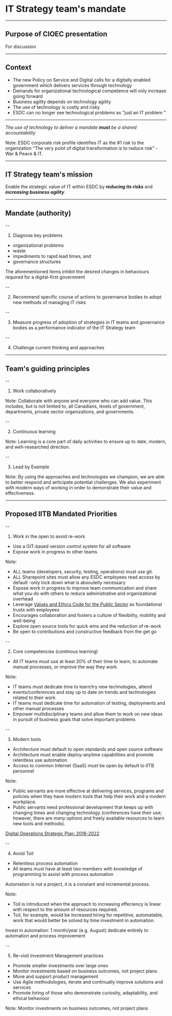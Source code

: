 <!-- markdownlint-disable MD013 -->
# IT Strategy team's mandate

---

## Purpose of CIOEC presentation

For discussion

---

## Context

- The new Policy on Service and Digital calls for a digitally enabled government which delivers services through technology <!-- .element: class="fragment" data-fragment-index="1" -->
- Demands for organizational technological competence will only increase going forward <!-- .element: class="fragment" data-fragment-index="2" -->
- Business agility depends on technology agility <!-- .element: class="fragment" data-fragment-index="3" -->
- The use of technology is costly and risky <!-- .element: class="fragment" data-fragment-index="4" -->
- ESDC can no longer see technological problems as "just an IT problem <!-- .element: class="fragment" data-fragment-index="5" -->"

---

*The use of technology to deliver a mandate ***must*** be a shared accountability*

Note:
ESDC corporate risk profile identifies IT as the #1 risk to the organization
"The very point of digital transformation is to reduce risk" - War & Peace & IT.

---

## IT Strategy team's mission

Enable the strategic value of IT within ESDC by ***reducing its risks*** and ***increasing business agility***.

---

## Mandate (authority)

--

<!-- markdownlint-disable MD032 MD006 -->
1. Diagnose key problems
  - organizational problems
  - waste
  - impediments to rapid lead times, and
  - governance structures
<!-- markdownlint-enable MD032 MD006 -->

The aforementioned items inhibit the desired changes in behaviours required
 for a digital-first government

--

<!-- markdownlint-disable MD032 MD006 MD029 -->
2. Recommend specific course of actions to governance bodies to adopt new methods of managing IT risks
<!-- markdownlint-enable MD032 MD006 MD029 -->

--

<!-- markdownlint-disable MD032 MD006 MD029 -->
3. Measure progress of adoption of strategies in IT teams and governance bodies as a performance indicator of the IT Strategy team
<!-- markdownlint-enable MD032 MD006 MD029 -->

--

<!-- markdownlint-disable MD032 MD006 MD029 -->
4. Challenge current thinking and approaches
<!-- markdownlint-enable MD032 MD006 MD029 -->

---

## Team's guiding principles

--

1. Work collaboratively

Note:
Collaborate with anyone and everyone who can add value. This includes, but is not limited to, all Canadians, levels of government, departments, private sector organizations, and governments.

--

<!-- markdownlint-disable MD029 -->
2. Continuous learning
<!-- markdownlint-enable MD029 -->
Note:
Learning is a core part of daily activities to ensure up to date, modern, and well-researched direction.

--

<!-- markdownlint-disable MD029 -->
3. Lead by Example
<!-- markdownlint-enable MD029 -->
Note:
By using the approaches and technologies we champion, we are able to better respond and anticipate potential challenges. We also experiment with modern ways of working in order to demonstrate their value and effectiveness.

---

## Proposed IITB Mandated Priorities

--

<!-- markdownlint-disable MD029 -->
1. Work in the open to avoid re-work
<!-- markdownlint-enable MD029 -->

- Use a GIT-based version control system for all software
- Expose work in progress to other teams

Note:

- ALL teams (developers, security, testing, operations) must use git.
- ALL Sharepoint sites must allow any ESDC employees read access by default -only lock down what is absouletly necessary
- Expose work in progress to improve team communication and share what you do with others to reduce administrative and organizational overhead
- Leverage [Values and Ethics Code for the Public Sector](https://www.tbs-sct.gc.ca/pol/doc-eng.aspx?id=25049) as foundational trusts with employees
- Encourages collaboration and fosters a culture of flexibility, mobility and well-being
- Explore open source tools for quick wins and the reduction of re-work
- Be open to contributions and constructive feedback from the get go

--

<!-- markdownlint-disable MD029 -->
2. Core competencies (continous learning)
<!-- markdownlint-enable MD029 -->

- All IT teams must use at least 20% of their time to learn, to automate manual
processes, or improve the way they work.

Note:

- IT teams must dedicate time to learn/try new technologies, attend
- events/conferences and stay up to date on trends and technologies related to their work
- IT teams must dedicate time for automation of testing, deployments and other manual processes
- Empower multidisciplinary teams and allow them to work on new ideas in pursuit of business goals that solve important problems

--

<!-- markdownlint-disable MD029 -->
3. Modern tools
<!-- markdownlint-enable MD029 -->

- Architecture must default to open standards and open source software
- Architecture must enable deploy-anytime capabilities and promote relentless use automation
- Access to common Internet (SaaS) must be open by default to IITB personnel

Note:

- Public servants are more effective at delivering services, programs and policies when they have modern tools that help their work and a modern workplace.
- Public servants need professional development that keeps up with changing times and changing technology (conferences have their use; however, there are *many* options and freely available resources to learn new tools and methods).

[Digital Operations Strategic Plan: 2018-2022](https://www.canada.ca/en/government/system/digital-government/digital-operations-strategic-plan-2018-2022.html)

--

<!-- markdownlint-disable MD029 -->
4. Avoid Toil
<!-- markdownlint-enable MD029 -->

- Relentless process automation
- All teams must have at least two members with knowledge of programming to assist with process automation

Automation is not a project, it is a constant and incremental process.

Note:

- Toil is introduced when the approach to increasing effeciency is linear with respect to the amount of resources required.
- Toil, for example, would be increased hiring for repetitive, automatable, work that would better be solved by time investment in automation.

Invest in automation: 1 month/year (e.g. August) dedicate entirely to automation and process improvement

--

<!-- markdownlint-disable MD029 -->
5. Re-visit Investment Management practices
<!-- markdownlint-enable MD029 -->

- Promote smaller investments over large ones
- Monitor investments based on business outcomes, not project plans
- Move and support product management
- Use Agile methodologies, iterate and continually improve solutions and services
- Promote hiring of those who demonstrate curiosity, adaptability, and ethical behaviour

Note:
Monitor investments on business outcomes, not project plans

<!-- markdownlint-enable MD013-->
